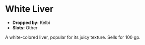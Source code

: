 
# White Liver

* **Dropped by:** Kelbi
* **Slots:** Other

A white-colored liver, popular for its juicy texture. Sells for 100 gp.
